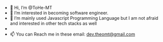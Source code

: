 - 👋 Hi, I’m @ToHe-MT
- 👀 I’m interested in becoming software engineer.
- 🌱 I’m mainly used Javascript Programming Language but I am not afraid and interested in other tech stacks as well
- 
- 📫 You can Reach me in these email: dev.theomt@gmail.com

<!---
ToHe-MT/ToHe-MT is a ✨ special ✨ repository because its `README.md` (this file) appears on your GitHub profile.
You can click the Preview link to take a look at your changes.
--->
